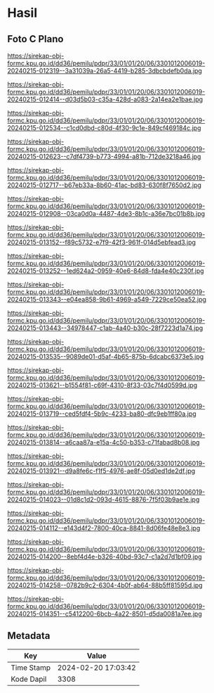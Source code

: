 # Hasil

## Foto C Plano

https://sirekap-obj-formc.kpu.go.id/dd36/pemilu/pdpr/33/01/01/20/06/3301012006019-20240215-012319--3a31039a-26a5-4419-b285-3dbcbdefb0da.jpg

https://sirekap-obj-formc.kpu.go.id/dd36/pemilu/pdpr/33/01/01/20/06/3301012006019-20240215-012414--d03d5b03-c35a-428d-a083-2a14ea2e1bae.jpg

https://sirekap-obj-formc.kpu.go.id/dd36/pemilu/pdpr/33/01/01/20/06/3301012006019-20240215-012534--c1cd0dbd-c80d-4f30-9c1e-849cf469184c.jpg

https://sirekap-obj-formc.kpu.go.id/dd36/pemilu/pdpr/33/01/01/20/06/3301012006019-20240215-012623--c7df4739-b773-4994-a81b-712de3218a46.jpg

https://sirekap-obj-formc.kpu.go.id/dd36/pemilu/pdpr/33/01/01/20/06/3301012006019-20240215-012717--b67eb33a-8b60-41ac-bd83-630f8f7650d2.jpg

https://sirekap-obj-formc.kpu.go.id/dd36/pemilu/pdpr/33/01/01/20/06/3301012006019-20240215-012908--03ca0d0a-4487-4de3-8b1c-a36e7bc01b8b.jpg

https://sirekap-obj-formc.kpu.go.id/dd36/pemilu/pdpr/33/01/01/20/06/3301012006019-20240215-013152--f89c5732-e7f9-42f3-961f-014d5ebfead3.jpg

https://sirekap-obj-formc.kpu.go.id/dd36/pemilu/pdpr/33/01/01/20/06/3301012006019-20240215-013252--1ed624a2-0959-40e6-84d8-fda4e40c230f.jpg

https://sirekap-obj-formc.kpu.go.id/dd36/pemilu/pdpr/33/01/01/20/06/3301012006019-20240215-013343--e04ea858-9b61-4969-a549-7229ce50ea52.jpg

https://sirekap-obj-formc.kpu.go.id/dd36/pemilu/pdpr/33/01/01/20/06/3301012006019-20240215-013443--34978447-c1ab-4a40-b30c-28f7223d1a74.jpg

https://sirekap-obj-formc.kpu.go.id/dd36/pemilu/pdpr/33/01/01/20/06/3301012006019-20240215-013535--9089de01-d5af-4b65-875b-6dcabc6373e5.jpg

https://sirekap-obj-formc.kpu.go.id/dd36/pemilu/pdpr/33/01/01/20/06/3301012006019-20240215-013621--b1554f81-c69f-4310-8f33-03c7f4d0599d.jpg

https://sirekap-obj-formc.kpu.go.id/dd36/pemilu/pdpr/33/01/01/20/06/3301012006019-20240215-013719--ced5fdf4-5b9c-4233-ba80-dfc9eb1ff80a.jpg

https://sirekap-obj-formc.kpu.go.id/dd36/pemilu/pdpr/33/01/01/20/06/3301012006019-20240215-013814--a6caa87a-e15a-4c50-b353-c71fabad8b08.jpg

https://sirekap-obj-formc.kpu.go.id/dd36/pemilu/pdpr/33/01/01/20/06/3301012006019-20240215-013921--d9a8fe6c-f1f5-4976-ae8f-05d0ed1de2df.jpg

https://sirekap-obj-formc.kpu.go.id/dd36/pemilu/pdpr/33/01/01/20/06/3301012006019-20240215-014023--01d8c1d2-093d-4615-8876-7f5f03b9ae1e.jpg

https://sirekap-obj-formc.kpu.go.id/dd36/pemilu/pdpr/33/01/01/20/06/3301012006019-20240215-014112--e143d4f2-7800-40ca-8841-8d06fe48e8e3.jpg

https://sirekap-obj-formc.kpu.go.id/dd36/pemilu/pdpr/33/01/01/20/06/3301012006019-20240215-014200--8ebf4d4e-b326-40bd-93c7-c1a2d7d1bf09.jpg

https://sirekap-obj-formc.kpu.go.id/dd36/pemilu/pdpr/33/01/01/20/06/3301012006019-20240215-014258--0782b9c2-6304-4b0f-ab64-88b5ff81595d.jpg

https://sirekap-obj-formc.kpu.go.id/dd36/pemilu/pdpr/33/01/01/20/06/3301012006019-20240215-014351--c5412200-6bcb-4a22-8501-d5da0081a7ee.jpg


## Metadata

| Key        | Value               |
| ---------- | ------------------- |
| Time Stamp | 2024-02-20 17:03:42 |
| Kode Dapil | 3308                |



